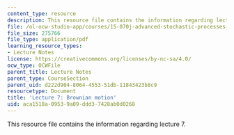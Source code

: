 ```yaml
---
content_type: resource
description: This resource file contains the information regarding lecture 7.
file: /ol-ocw-studio-app/courses/15-070j-advanced-stochastic-processes-fall-2013/aca1518a09539a09ddd37428ab0d0268_MIT15_070JF13_Lec7.pdf
file_size: 275766
file_type: application/pdf
learning_resource_types:
- Lecture Notes
license: https://creativecommons.org/licenses/by-nc-sa/4.0/
ocw_type: OCWFile
parent_title: Lecture Notes
parent_type: CourseSection
parent_uid: d222d904-8064-4553-51db-11843423b8c9
resourcetype: Document
title: 'Lecture 7: Brownian motion'
uid: aca1518a-0953-9a09-ddd3-7428ab0d0268
---
```

This resource file contains the information regarding lecture 7.